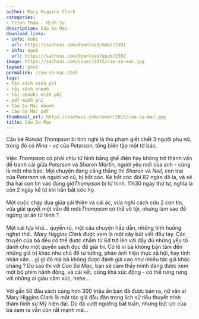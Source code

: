 ```yaml
---
author: Mary Higgins Clark
categories:
- Trinh Thám - Hình Sự
description: Cáo Sa Mạc
download_links:
- info: mobi
  url: https://sachvui.com/download/mobi/2381
- info: epub
  url: https://sachvui.com/download/epub/2382
image: https://sachvui.com/cover/2015/cao-sa-mac.jpg
layout: post
permalink: /cao-sa-mac.html
tags:
- tải sách miễn phí
- tải sách nhanh
- tải ebooks miễn phí
- pdf miễn phí
- Cáo Sa Mạc ebook
- Cáo Sa Mạc pdf
thumbnail_url: https://sachvui.com/cover/2015/cao-sa-mac.jpg
title: Cáo Sa Mạc
---
```


 <div class="item-desc text-justify"> <p>Cậu bé<em> Ronald Thompson</em> bị tình nghi là thủ phạm giết chết 3 người phụ nữ, trong đó có <em>Nina </em>- vợ của <em>Peterson</em>, tổng biên tập một tờ báo.<br><br>Việc <em>Thompson</em> có phải chịu tử hình bằng ghế điện hay không trở thành vấn đề tranh cãi giữa <em>Peterson </em>và<em> Sharon Martin</em>, người yêu mới của anh - cũng là một nhà báo. Mọi chuyện đang căng thẳng thì <em>Sharon </em>và <em>Neil</em>, con trai của <em>Peterson </em>và người vợ cũ, bị bắt cóc. Kẻ bắt cóc đòi 82 ngàn đô la, và sẽ thả hai con tin vào đúng giờ<em>Thompson </em>bị tử hình. 11h30 ngày thứ tư, nghĩa là còn 2 ngày kể từ khi hắn bắt cóc họ. <br><br>Một cuộc chạy đua giữa cái thiện và cái ác, vừa nghĩ cách cứu 2 con tin, vừa giải quyết một vấn đề mới:<em>Thompson </em>có thể vô tội, nhưng làm sao để ngừng lại án tử hình ?<br><br>Một cái tựa khá... quyến rũ, một câu chuyện hấp dẫn, những tình huống nghẹt thở..<em> Mary Higgins Clark </em>được xem là một cây bút viết đều tay. Các truyện của bà đều có thể được chấm từ 6đ trở lên với đầy đủ những yếu tố dành cho một quyển sách đọc để giải trí. Có lẽ vì bà không bận tâm đến những giá trị khác như chủ đề tư tưởng, phản ánh hiện thực xã hội, hay tính nhân văn... gì gì đó mà bà không được đánh giá cao như nhiều tác giả khác chăng ? Dù sao thì với <em>Cao Sa Mạc</em>, bạn sẽ cảm thấy mình đang được xem một bộ phim hành động, và cái kết, cũng khá xúc động - có thể rưng rưng với những ai giàu cảm xúc, hehe...<br><br>Với gần 50 đầu sách cùng hơn 300 triệu ấn bản đã được bán ra, nữ văn sĩ Mary Higgins Clark là một tác giả đầu đàn trong lịch sử tiểu thuyết trinh thám hình sự Mỹ hiện đại. Dù đã vượt ngưỡng bát tuần, nhưng bút lực của bà xem ra vẫn còn rất mạnh mẽ…</p> </div>